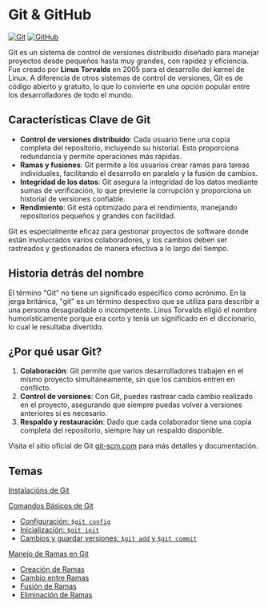 #  Git & GitHub

[![Git](https://img.shields.io/badge/Git-2.37+-f14e32?style=for-the-badge&logo=git&logoColor=white&labelColor=101010)](https://git-scm.com/)
[![GitHub](https://img.shields.io/badge/GitHub-Web-blue?style=for-the-badge&logo=github&logoColor=white&labelColor=101010)](https://github.com/)


Git es un sistema de control de versiones distribuido diseñado para manejar proyectos desde pequeños hasta muy grandes, con rapidez y eficiencia. Fue creado por **Linus Torvalds** en 2005 para el desarrollo del kernel de Linux. A diferencia de otros sistemas de control de versiones, Git es de código abierto y gratuito, lo que lo convierte en una opción popular entre los desarrolladores de todo el mundo.

## Características Clave de Git

- **Control de versiones distribuido**: Cada usuario tiene una copia completa del repositorio, incluyendo su historial. Esto proporciona redundancia y permite operaciones más rápidas.
- **Ramas y fusiones**: Git permite a los usuarios crear ramas para tareas individuales, facilitando el desarrollo en paralelo y la fusión de cambios.
- **Integridad de los datos**: Git asegura la integridad de los datos mediante sumas de verificación, lo que previene la corrupción y proporciona un historial de versiones confiable.
- **Rendimiento**: Git está optimizado para el rendimiento, manejando repositorios pequeños y grandes con facilidad.

Git es especialmente eficaz para gestionar proyectos de software donde están involucrados varios colaboradores, y los cambios deben ser rastreados y gestionados de manera efectiva a lo largo del tiempo.

## Historia detrás del nombre

El término "Git" no tiene un significado específico como acrónimo. En la jerga británica, "git" es un término despectivo que se utiliza para describir a una persona desagradable o incompetente. Linus Torvalds eligió el nombre humorísticamente porque era corto y tenía un significado en el diccionario, lo cual le resultaba divertido.

## ¿Por qué usar Git?

1. **Colaboración**: Git permite que varios desarrolladores trabajen en el mismo proyecto simultáneamente, sin que los cambios entren en conflicto.
2. **Control de versiones**: Con Git, puedes rastrear cada cambio realizado en el proyecto, asegurando que siempre puedas volver a versiones anteriores si es necesario.
3. **Respaldo y restauración**: Dado que cada colaborador tiene una copia completa del repositorio, siempre hay un respaldo disponible.

Visita el sitio oficial de Git [git-scm.com](https://git-scm.com) para más detalles y documentación.


## Temas
[Instalacións de Git](./00_instalacion.md)

[Comandos Básicos de Git](./01_comandos_basicos.md)
- [Configuración: `$git config`](./01_comandos_basicos.md#1-configuración-git-config)
- [Inicialización: `$git init`](./01_comandos_basicos.md#2-inicialización-de-un-repositorio-git-init)
- [Cambios y guardar versiones: `$git add` y `$git commit`](./01_comandos_basicos.md#3-añadir-cambios-y-guardar-versiones-git-add-y-git-commit)

[Manejo de Ramas en Git](./02_branchs.md)
- [Creación de Ramas](./02_branchs.md#1-creación-de-ramas)
- [Cambio entre Ramas](./02_branchs.md#2-cambio-entre-ramas)
- [Fusión de Ramas](./02_branchs.md#3-fusión-de-ramas)
- [Eliminación de Ramas](./02_branchs.md#4-eliminación-de-ramas)

